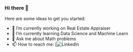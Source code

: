 ### Hi there 👋

Here are some ideas to get you started:

- 🔭 I’m currently working on Real Estate Appraiser
- 🌱 I’m currently learning Data Science and Machine Learn
- 💬 Ask me about Math problems
- 📫 How to reach me: [![LinkedIn]([[https://www.linkedin.com/in/italo-rissardi/])

<!--
-->
